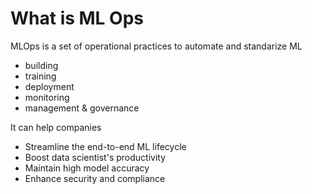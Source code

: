# What is ML Ops
MLOps is a set of operational practices to automate and standarize ML
* building
* training
* deployment
* monitoring
* management & governance

It can help companies
* Streamline the end-to-end ML lifecycle
* Boost data scientist's productivity
* Maintain high model accuracy
* Enhance security and compliance



  
